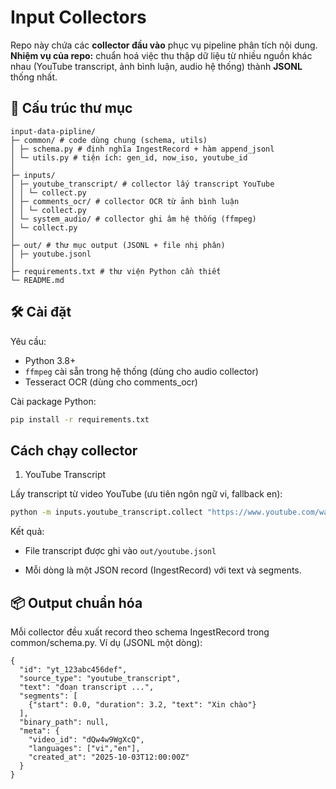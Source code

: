# Input Collectors

Repo này chứa các **collector đầu vào** phục vụ pipeline phân tích nội dung.  
**Nhiệm vụ của repo:** chuẩn hoá việc thu thập dữ liệu từ nhiều nguồn khác nhau (YouTube transcript, ảnh bình luận, audio hệ thống) thành **JSONL** thống nhất.



## 📂 Cấu trúc thư mục
```
input-data-pipline/
├─ common/ # code dùng chung (schema, utils)
│ ├─ schema.py # định nghĩa IngestRecord + hàm append_jsonl
│ └─ utils.py # tiện ích: gen_id, now_iso, youtube_id
│
├─ inputs/
│ ├─ youtube_transcript/ # collector lấy transcript YouTube
│ │ └─ collect.py
│ ├─ comments_ocr/ # collector OCR từ ảnh bình luận
│ │ └─ collect.py
│ └─ system_audio/ # collector ghi âm hệ thống (ffmpeg)
│ └─ collect.py
│
├─ out/ # thư mục output (JSONL + file nhị phân)
│ ├─ youtube.jsonl
│
├─ requirements.txt # thư viện Python cần thiết
└─ README.md
```


## 🛠 Cài đặt

Yêu cầu:
- Python 3.8+
- `ffmpeg` cài sẵn trong hệ thống (dùng cho audio collector)
- Tesseract OCR (dùng cho comments_ocr)

Cài package Python:
```bash
pip install -r requirements.txt
```
## Cách chạy collector
1. YouTube Transcript

Lấy transcript từ video YouTube (ưu tiên ngôn ngữ vi, fallback en):
```bash
python -m inputs.youtube_transcript.collect "https://www.youtube.com/watch?v=dQw4w9WgXcQ" --lang vi,en
```

Kết quả:

- File transcript được ghi vào `out/youtube.jsonl`

- Mỗi dòng là một JSON record (IngestRecord) với text và segments.
## 📦 Output chuẩn hóa

Mỗi collector đều xuất record theo schema IngestRecord trong common/schema.py. Ví dụ (JSONL một dòng):
```jsonl
{
  "id": "yt_123abc456def",
  "source_type": "youtube_transcript",
  "text": "đoạn transcript ...",
  "segments": [
    {"start": 0.0, "duration": 3.2, "text": "Xin chào"}
  ],
  "binary_path": null,
  "meta": {
    "video_id": "dQw4w9WgXcQ",
    "languages": ["vi","en"],
    "created_at": "2025-10-03T12:00:00Z"
  }
}
```
